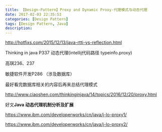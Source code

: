```yaml
---
title: 【Design-Pattern】Proxy and Dynamic Proxy-代理模式与动态代理
date: 2017-02-03 22:35:53
categories: [Design Pattern]
tags: [Design Pattern, Java]
description:
---
```


http://hotfixs.com/2015/12/13/java-rtti-vs-reflection.html



Thinking in java P337 动态代理(intellij代码路径 typeinfo.proxy)

高琪236、237

敏捷软件开发P286 （涉及数据库）

最好看完数据库相关的内容后再来总结代理模式

http://www.ciaoshen.com/thinkinginjava/14/topics/2016/12/20/proxy.html

好文**Java 动态代理机制分析及扩展**

https://www.ibm.com/developerworks/cn/java/j-lo-proxy1/

https://www.ibm.com/developerworks/cn/java/j-lo-proxy2/